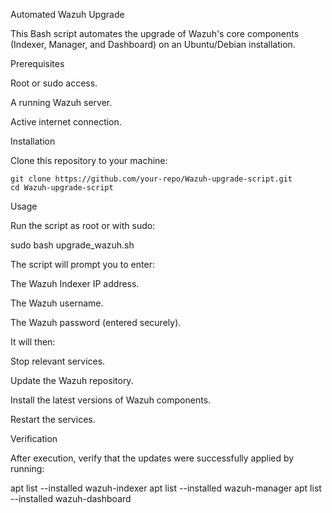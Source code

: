 Automated Wazuh Upgrade

This Bash script automates the upgrade of Wazuh's core components (Indexer, Manager, and Dashboard) on an Ubuntu/Debian installation.

Prerequisites

Root or sudo access.

A running Wazuh server.

Active internet connection.

Installation

Clone this repository to your machine:
```
git clone https://github.com/your-repo/Wazuh-upgrade-script.git
cd Wazuh-upgrade-script
```
Usage

Run the script as root or with sudo:

sudo bash upgrade_wazuh.sh

The script will prompt you to enter:

The Wazuh Indexer IP address.

The Wazuh username.

The Wazuh password (entered securely).

It will then:

Stop relevant services.

Update the Wazuh repository.

Install the latest versions of Wazuh components.

Restart the services.

Verification

After execution, verify that the updates were successfully applied by running:

apt list --installed wazuh-indexer
apt list --installed wazuh-manager
apt list --installed wazuh-dashboard
